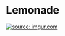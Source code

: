 # Lemonade

<a href="http://imgur.com/fZTi02I"><img src="http://i.imgur.com/fZTi02I.png?1" title="source: imgur.com" /></a>
